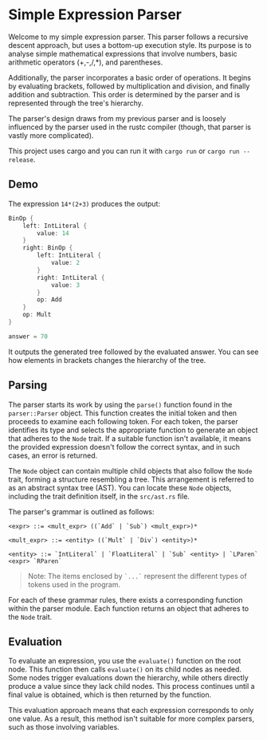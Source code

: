 # Simple Expression Parser

Welcome to my simple expression parser. This parser follows a recursive descent approach, but uses a bottom-up execution style. Its purpose is to analyse simple mathematical expressions that involve numbers, basic arithmetic operators (+,-,/,*), and parentheses. 

Additionally, the parser incorporates a basic order of operations. It begins by evaluating brackets, followed by multiplication and division, and finally addition and subtraction. This order is determined by the parser and is represented through the tree's hierarchy.

The parser's design draws from my previous parser and is loosely influenced by the parser used in the rustc compiler (though, that parser is vastly more complicated).

This project uses cargo and you can run it with `cargo run` or `cargo run --release`.

## Demo
The expression `14*(2+3)` produces the output:

<!--- Not actually C code, but it looks the best with github's syntax highlighting --->
```c
BinOp {
    left: IntLiteral {    
        value: 14
    }
    right: BinOp {        
        left: IntLiteral {
            value: 2      
        }
        right: IntLiteral {
            value: 3
        }
        op: Add
    }
    op: Mult
}

answer = 70
```

It outputs the generated tree followed by the evaluated answer. You can see how elements in brackets changes the hierarchy of the tree.

## Parsing

The parser starts its work by using the `parse()` function found in the `parser::Parser` object. This function creates the initial token and then proceeds to examine each following token. For each token, the parser identifies its type and selects the appropriate function to generate an object that adheres to the `Node` trait. If a suitable function isn't available, it means the provided expression doesn't follow the correct syntax, and in such cases, an error is returned.

The `Node` object can contain multiple child objects that also follow the `Node` trait, forming a structure resembling a tree. This arrangement is referred to as an abstract syntax tree (AST). You can locate these `Node` objects, including the trait definition itself, in the `src/ast.rs` file.

The parser's grammar is outlined as follows:

```ebnf
<expr> ::= <mult_expr> ((`Add` | `Sub`) <mult_expr>)*

<mult_expr> ::= <entity> ((`Mult` | `Div`) <entity>)*

<entity> ::= `IntLiteral` | `FloatLiteral` | `Sub` <entity> | `LParen` <expr> `RParen`
```

> Note: The items enclosed by `` `...` `` represent the different types of tokens used in the program.

For each of these grammar rules, there exists a corresponding function within the parser module. Each function returns an object that adheres to the `Node` trait.

## Evaluation

To evaluate an expression, you use the `evaluate()` function on the root node. This function then calls `evaluate()` on its child nodes as needed. Some nodes trigger evaluations down the hierarchy, while others directly produce a value since they lack child nodes. This process continues until a final value is obtained, which is then returned by the function.

This evaluation approach means that each expression corresponds to only one value. As a result, this method isn't suitable for more complex parsers, such as those involving variables.
